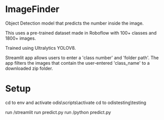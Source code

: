 # ImageFinder
Object Detection model that predicts the number inside the image.

This uses a pre-trained dataset made in Roboflow with 100+ classes and 1800+ images. 

Trained using Ultralytics YOLOV8.

Streamlit app allows users to enter a 'class number' and 'folder path'. The app filters the images that contain the user-entered 'class_name' to a downloaded zip folder.



# Setup

cd to env and activate odis\scripts\activate
cd to odistesting\testing

run /streamlit run predict.py
run /python predict.py
